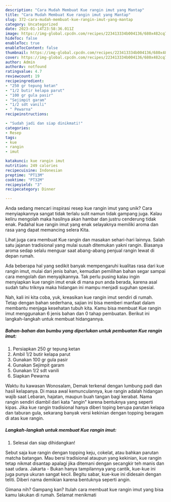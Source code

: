 ```yaml
---
description: "Cara Mudah Membuat Kue rangin imut yang Mantap"
title: "Cara Mudah Membuat Kue rangin imut yang Mantap"
slug: 372-cara-mudah-membuat-kue-rangin-imut-yang-mantap
category: Uncategorized
date: 2023-01-14T23:58:36.011Z
image: https://img-global.cpcdn.com/recipes/223413334b004136/680x482cq70/kue-rangin-imut-foto-resep-utama.jpg
hideToc: false
enableToc: true
enableTocContent: false
thumbnail: https://img-global.cpcdn.com/recipes/223413334b004136/680x482cq70/kue-rangin-imut-foto-resep-utama.jpg
cover: https://img-global.cpcdn.com/recipes/223413334b004136/680x482cq70/kue-rangin-imut-foto-resep-utama.jpg
author: Admin
authorAv: notfound
ratingvalue: 4.7
reviewcount: 19
recipeingredient:
- "250 gr tepung ketan"
- "1/2 butir kelapa parut"
- "100 gr gula pasir"
- "Sejimpit garam"
- "1/2 sdt vanili"
- " Pewarna"
recipeinstructions:

- "Sudah jadi dan siap dinikmati!"
categories:
- Resep
tags:
- kue
- rangin
- imut

katakunci: kue rangin imut 
nutrition: 249 calories
recipecuisine: Indonesian
preptime: "PT13M"
cooktime: "PT32M"
recipeyield: "3"
recipecategory: Dinner

---
```





Anda sedang mencari inspirasi resep kue rangin imut yang unik? Cara menyiapkannya sangat tidak terlalu sulit namun tidak gampang juga. Kalau keliru mengolah maka hasilnya akan hambar dan justru cenderung tidak enak. Padahal kue rangin imut yang enak selayaknya memiliki aroma dan rasa yang dapat memancing selera Kita.





Lihat juga cara membuat Kue rangin dan masakan sehari-hari lainnya. Salah satu jajanan tradisional yang mulai susah ditemukan yakni rangin. Biasanya aroma sedap selalu menguar saat abang-abang penjual rangin lewat di depan rumah.

Ada beberapa hal yang sedikit banyak mempengaruhi kualitas rasa dari kue rangin imut, mulai dari jenis bahan, kemudian pemilihan bahan segar sampai cara mengolah dan menyajikannya. Tak perlu pusing kalau ingin menyiapkan kue rangin imut enak di mana pun anda berada, karena asal sudah tahu triknya maka hidangan ini mampu menjadi suguhan spesial.






Nah, kali ini kita coba, yuk, kreasikan kue rangin imut sendiri di rumah. Tetap dengan bahan sederhana, sajian ini bisa memberi manfaat dalam membantu menjaga kesehatan tubuh kita. Kamu bisa membuat Kue rangin imut menggunakan 6 jenis bahan dan 0 tahap pembuatan. Berikut ini langkah-langkah untuk membuat hidangannya.

<!--inarticleads1-->

##### Bahan-bahan dan bumbu yang diperlukan untuk pembuatan Kue rangin imut:

1. Persiapkan 250 gr tepung ketan
1. Ambil 1/2 butir kelapa parut
1. Gunakan 100 gr gula pasir
1. Gunakan Sejimpit garam
1. Gunakan 1/2 sdt vanili
1. Siapkan  Pewarna


Waktu itu kawasan Wonosalam, Demak terkenal dengan lumbung padi dan hasil kelapanya. Di masa awal kemunculannya, kue rangin adalah hidangan wajib saat Lebaran, hajatan, maupun buah tangan bagi kerabat. Nama rangin sendiri diambil dari kata &#34;angin&#34; karena bentuknya yang seperti kipas. Jika kue rangin tradisional hanya diberi toping berupa parutan kelapa dan taburan gula, sekarang banyak versi kekinian dengan topping beragam di atas kue rangin. 

<!--inarticleads2-->

##### Langkah-langkah untuk membuat Kue rangin imut:


1. Selesai dan siap dihidangkan!

Sebut saja kue rangin dengan topping keju, cokelat, atau bahkan parutan matcha batangan. Mau bersi tradisional ataupun yang kekinian, kue rangin tetap nikmat disantap apalagi jika ditemani dengan secangkir teh manis dan saat udara. Jakarta - Bukan hanya tampilannya yang cantik, kue-kue ini juga punya ukuran sangat kecil. Begitu sabar, kue-kue ini didesain dengan teliti. Diberi nama demikian karena bentuknya seperti angin. 

Gimana nih? Gampang kan? Itulah cara membuat kue rangin imut yang bisa kamu lakukan di rumah. Selamat menikmati
